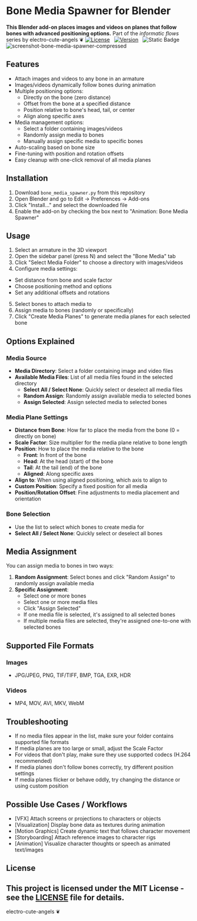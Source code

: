 # Bone Media Spawner for Blender
**This Blender add-on places images and videos on planes that follow bones with advanced positioning options.**
Part of the *informatic flows* series by electro-cute-angels ❦
[![License](https://img.shields.io/npm/l/mithril.svg)](https://github.com/MithrilJS/mithril.js/blob/main/LICENSE) &nbsp;
[![Version](https://img.shields.io/badge/version-1.0-blue)](https://shields.io/) &nbsp;
![Static Badge](https://img.shields.io/badge/addon-blender-b?logo=addon&logoColor=%23ffff00&label=addon&color=ff00ff)
![screenshot-bone-media-spawner-compressed](https://github.com/user-attachments/assets/placeholder-image-id)

## Features
- Attach images and videos to any bone in an armature
- Images/videos dynamically follow bones during animation
- Multiple positioning options:
  - Directly on the bone (zero distance)
  - Offset from the bone at a specified distance
  - Position relative to bone's head, tail, or center
  - Align along specific axes
- Media management options:
  - Select a folder containing images/videos
  - Randomly assign media to bones
  - Manually assign specific media to specific bones
- Auto-scaling based on bone size
- Fine-tuning with position and rotation offsets
- Easy cleanup with one-click removal of all media planes

## Installation
1. Download `bone_media_spawner.py` from this repository
2. Open Blender and go to Edit → Preferences → Add-ons
3. Click "Install..." and select the downloaded file
4. Enable the add-on by checking the box next to "Animation: Bone Media Spawner"

## Usage
01. Select an armature in the 3D viewport
02. Open the sidebar panel (press N) and select the "Bone Media" tab
03. Click "Select Media Folder" to choose a directory with images/videos
04. Configure media settings:
   - Set distance from bone and scale factor
   - Choose positioning method and options
   - Set any additional offsets and rotations
05. Select bones to attach media to
06. Assign media to bones (randomly or specifically)
07. Click "Create Media Planes" to generate media planes for each selected bone

## Options Explained
### Media Source
- **Media Directory**: Select a folder containing image and video files
- **Available Media Files**: List of all media files found in the selected directory
  - **Select All / Select None**: Quickly select or deselect all media files
  - **Random Assign**: Randomly assign available media to selected bones
  - **Assign Selected**: Assign selected media to selected bones

### Media Plane Settings
- **Distance from Bone**: How far to place the media from the bone (0 = directly on bone)
- **Scale Factor**: Size multiplier for the media plane relative to bone length
- **Position**: How to place the media relative to the bone
  - **Front**: In front of the bone
  - **Head**: At the head (start) of the bone
  - **Tail**: At the tail (end) of the bone
  - **Aligned**: Along specific axes
- **Align to**: When using aligned positioning, which axis to align to
- **Custom Position**: Specify a fixed position for all media
- **Position/Rotation Offset**: Fine adjustments to media placement and orientation

### Bone Selection
- Use the list to select which bones to create media for
- **Select All / Select None**: Quickly select or deselect all bones

## Media Assignment
You can assign media to bones in two ways:

1. **Random Assignment**: Select bones and click "Random Assign" to randomly assign available media
2. **Specific Assignment**: 
   - Select one or more bones
   - Select one or more media files
   - Click "Assign Selected"
   - If one media file is selected, it's assigned to all selected bones
   - If multiple media files are selected, they're assigned one-to-one with selected bones

## Supported File Formats
### Images
- JPG/JPEG, PNG, TIF/TIFF, BMP, TGA, EXR, HDR

### Videos
- MP4, MOV, AVI, MKV, WebM

## Troubleshooting
- If no media files appear in the list, make sure your folder contains supported file formats
- If media planes are too large or small, adjust the Scale Factor
- For videos that don't play, make sure they use supported codecs (H.264 recommended)
- If media planes don't follow bones correctly, try different position settings
- If media planes flicker or behave oddly, try changing the distance or using custom position

## Possible Use Cases / Workflows
- [VFX] Attach screens or projections to characters or objects
- [Visualization] Display bone data as textures during animation
- [Motion Graphics] Create dynamic text that follows character movement
- [Storyboarding] Attach reference images to character rigs
- [Animation] Visualize character thoughts or speech as animated text/images

## License
This project is licensed under the MIT License - see the [LICENSE](../LICENSE) file for details.
---
electro-cute-angels ❦
